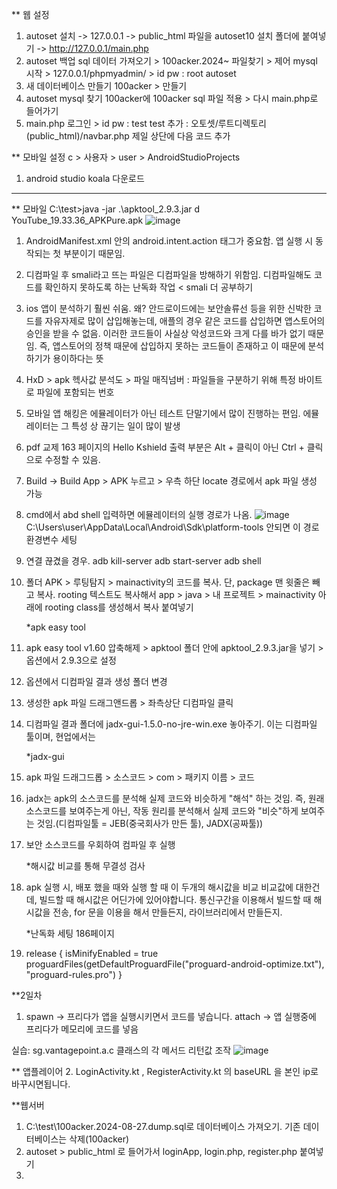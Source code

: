 ** 웹 설정
1. autoset 설치 -> 127.0.0.1 -> public_html 파일을 autoset10 설치 폴더에 붙여넣기 -> http://127.0.0.1/main.php
2. autoset 백업 sql 데이터 가져오기 > 100acker.2024~ 파일찾기 > 제어 mysql 시작 > 127.0.0.1/phpmyadmin/ > id pw : root autoset
3. 새 데이터베이스 만들기 100acker > 만들기
4. autoset mysql 찾기 100acker에 100acker sql 파일 적용 > 다시 main.php로 들어가기 
5. main.php 로그인 > id pw : test test
추가 : 오토셋/루트디렉토리(public_html)/navbar.php 제일 상단에 다음 코드 추가
<?php
    session_start();
        if ($_SESSION['login'] == "") {
                $_SESSION['login'] = "N";
        }
?>

** 모바일 설정
c > 사용자 > user > AndroidStudioProjects
1. android studio koala 다운로드

--------------------------------------------------------------------------------------------------------------
** 모바일 
C:\test>java -jar .\apktool_2.9.3.jar d YouTube_19.33.36_APKPure.apk
![image](https://github.com/user-attachments/assets/6d00b9df-4e91-466e-a1bd-9fa168ede49f)

1. AndroidManifest.xml 안의 android.intent.action 태그가 중요함. 앱 실행 시 동작되는 첫 부분이기 때문임.
2. 디컴파일 후 smali라고 뜨는 파일은 디컴파일을 방해하기 위함임. 디컴파일해도 코드를 확인하지 못하도록 하는 난독화 작업 < smali 더 공부하기
3. ios 앱이 분석하기 훨씬 쉬움. 왜? 안드로이드에는 보안솔류선 등을 위한 신박한 코드를 자유자제로 많이 삽입해놓는데, 애플의 경우 같은 코드를 삽입하면
    앱스토어의 승인을 받을 수 없음. 이러한 코드들이 사실상 악성코드와 크게 다를 바가 없기 때문임. 즉, 앱스토어의 정책 때문에 삽입하지 못하는 코드들이 존재하고 이 때문에 분석하기가 용이하다는 뜻
4. HxD > apk 헥사값 분석도 > 파일 매직넘버 : 파일들을 구분하기 위해 특정 바이트로 파일에 포함되는 번호
5. 모바일 앱 해킹은 에뮬레이터가 아닌 테스트 단말기에서 많이 진행하는 편임. 에뮬레이터는 그 특성 상 끊기는 일이 많이 발생
6. pdf 교제 163 페이지의 Hello Kshield 출력 부분은 Alt + 클릭이 아닌 Ctrl + 클릭으로 수정할 수 있음.
7. Build -> Build App > APK 누르고 > 우측 하단 locate 경로에서 apk 파일 생성 가능
8. cmd에서 abd shell 입력하면 에뮬레이터의 실행 경로가 나옴.
   ![image](https://github.com/user-attachments/assets/c3fca568-0687-4aa6-b64a-c278d0d93f07)
   C:\Users\user\AppData\Local\Android\Sdk\platform-tools 안되면 이 경로 환경변수 세팅
9. 연결 끊겼을 경우.
    adb kill-server
    adb start-server
    adb shell
10. 폴더 APK > 루팅탐지 > mainactivity의 코드를 복사. 단, package 맨 윗줄은 빼고 복사. rooting 텍스트도 복사해서 app > java > 내 프로젝트 > mainactivity 아래에 rooting class를 생성해서 복사 붙여넣기

    *apk easy tool
12. apk easy tool v1.60 압축해제 > apktool 폴더 안에 apktool_2.9.3.jar을 넣기 > 옵션에서 2.9.3으로 설정
13. 옵션에서 디컴파일 결과 생성 폴더 변경
14. 생성한 apk 파일 드래그앤드롭 > 좌측상단 디컴파일 클릭
15. 디컴파일 결과 폴더에 jadx-gui-1.5.0-no-jre-win.exe 놓아주기. 이는 디컴파일 툴이며, 현업에서는

    *jadx-gui
16. apk 파일 드래그드롭 > 소스코드 > com > 패키지 이름 > 코드
17. jadx는 apk의 소스코드를 분석해 실제 코드와 비슷하게 "해석" 하는 것임. 즉, 원래 소스코드를 보여주는게 아닌, 작동 원리를 분석해서 실제 코드와 "비슷"하게 보여주는 것임.(디컴파일툴 = JEB(중국회사가 만든 툴), JADX(공짜툴))
18. 보안 소스코드를 우회하여 컴파일 후 실행

    *해시값 비교를 통해 무결성 검사
19. apk 실행 시, 배포 했을 때와 실행 할 때 이 두개의 해시값을 비교
비교값에 대한건데, 빌드할 때 해시값은 어딘가에 있어야합니다. 통신구간을 이용해서 빌드할 때 해시값을 전송, for 문을 이용을 해서 만들든지, 라이브러리에서 만들든지.

    *난독화 세팅 186페이지
20. release {
	isMinifyEnabled = true
	proguardFiles(getDefaultProguardFile("proguard-android-optimize.txt"), "proguard-rules.pro")
}

**2일차
1. spawn -> 프리다가 앱을 실행시키면서 코드를 넣습니다.
attach -> 앱 실행중에 프리다가 메모리에 코드를 넣음

실습:
sg.vantagepoint.a.c 클래스의 각 메서드 리턴값 조작
![image](https://github.com/user-attachments/assets/9d5f8c9e-f00c-43a9-93e9-2e4230754deb)

** 앱플레이어
2. LoginActivity.kt , RegisterActivity.kt 의 baseURL 을 본인 ip로 바꾸시면됩니다.

**웹서버
1. C:\test\100acker.2024-08-27.dump.sql로 데이터베이스 가져오기. 기존 데이터베이스는 삭제(100acker)
2. autoset > public_html 로 들어가서 loginApp, login.php, register.php 붙여넣기
3. 






